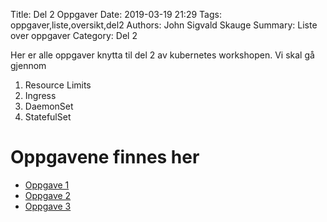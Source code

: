 Title: Del 2 Oppgaver
Date: 2019-03-19 21:29
Tags: oppgaver,liste,oversikt,del2
Authors: John Sigvald Skauge
Summary: Liste over oppgaver
Category: Del 2

Her er alle oppgaver knytta til del 2 av kubernetes workshopen. Vi skal gå gjennom 

1. Resource Limits
2. Ingress
2. DaemonSet
3. StatefulSet

# Oppgavene finnes her

* [Oppgave 1]({filename}/part2/task1.md)
* [Oppgave 2]({filename}/part2/task2.md)
* [Oppgave 3]({filename}/part2/task3.md)
